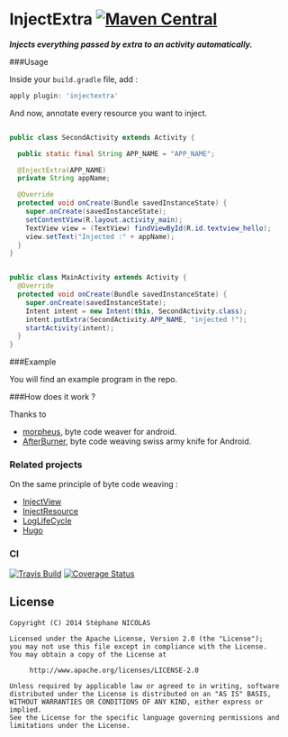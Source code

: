 InjectExtra [![Maven Central](https://maven-badges.herokuapp.com/maven-central/com.github.stephanenicolas.injectextra/injectextra-plugin/badge.svg)](https://maven-badges.herokuapp.com/maven-central/com.github.stephanenicolas.injectextra/injectextra-plugin)
==========

***Injects everything passed by extra to an activity automatically.***

<!-- img src="https://raw.github.com/stephanenicolas/injectresource/master/assets/injectresource-logo.jpg"
width="150px" /-->

###Usage

Inside your `build.gradle` file, add : 

```groovy
apply plugin: 'injectextra'
```

And now, annotate every resource you want to inject.

```java

public class SecondActivity extends Activity {

  public static final String APP_NAME = "APP_NAME";

  @InjectExtra(APP_NAME)
  private String appName;

  @Override
  protected void onCreate(Bundle savedInstanceState) {
    super.onCreate(savedInstanceState);
    setContentView(R.layout.activity_main);
    TextView view = (TextView) findViewById(R.id.textview_hello);
    view.setText("Injected :" + appName);
  }
}
```

```java

public class MainActivity extends Activity {
  @Override
  protected void onCreate(Bundle savedInstanceState) {
    super.onCreate(savedInstanceState);
    Intent intent = new Intent(this, SecondActivity.class);
    intent.putExtra(SecondActivity.APP_NAME, "injected !");
    startActivity(intent);
  }
}
```

###Example

You will find an example program in the repo.

###How does it work ?

Thanks to 
* [morpheus](https://github.com/stephanenicolas/morpheus), byte code weaver for android.
* [AfterBurner](https://github.com/stephanenicolas/afterburner), byte code weaving swiss army knife for Android.

### Related projects 

On the same principle of byte code weaving : 

* [InjectView](https://github.com/stephanenicolas/injectview)
* [InjectResource](https://github.com/stephanenicolas/injectresource)
* [LogLifeCycle](https://github.com/stephanenicolas/loglifecycle)
* [Hugo](https://github.com/jakewharton/hugo)

### CI 

[![Travis Build](https://travis-ci.org/stephanenicolas/injectextra.svg?branch=master)](https://travis-ci.org/stephanenicolas/injectextra)
[![Coverage Status](https://img.shields.io/coveralls/stephanenicolas/injectextra.svg)](https://coveralls.io/r/stephanenicolas/injectextra)

License
-------

	Copyright (C) 2014 Stéphane NICOLAS

	Licensed under the Apache License, Version 2.0 (the "License");
	you may not use this file except in compliance with the License.
	You may obtain a copy of the License at
	
	     http://www.apache.org/licenses/LICENSE-2.0
	
	Unless required by applicable law or agreed to in writing, software
	distributed under the License is distributed on an "AS IS" BASIS,
	WITHOUT WARRANTIES OR CONDITIONS OF ANY KIND, either express or implied.
	See the License for the specific language governing permissions and
	limitations under the License.

